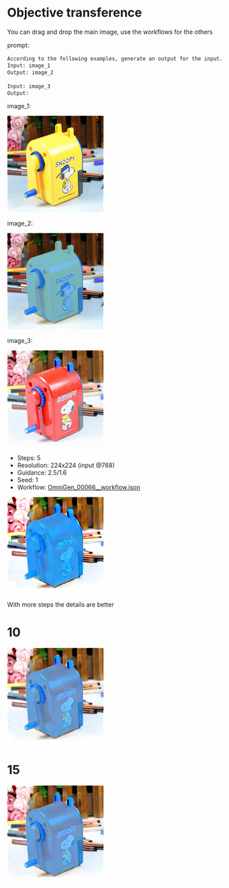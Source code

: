 # Objective transference

You can drag and drop the main image, use the workflows for the others

prompt:

```
According to the following examples, generate an output for the input.
Input: image_1
Output: image_2

Input: image_3
Output:
```

image_1:

![image](../../inputs/original/icl1.jpg)

image_2:

![image](../../inputs/original/icl2.jpg)

image_3:

![image](../../inputs/original/icl3.jpg)

- Steps: 5
- Resolution: 224x224 (input @768)
- Guidance: 2.5/1.6
- Seed: 1
- Workflow: [OmniGen_00066__workflow.json](OmniGen_00066__workflow.json)

![image](OmniGen_00066_.png)

With more steps the details are better

# 10

![image](1/OmniGen_00068__1_224x224_no_prompt.jpg)

# 15

![image](1/OmniGen_00067__1_224x224_no_prompt.jpg)


